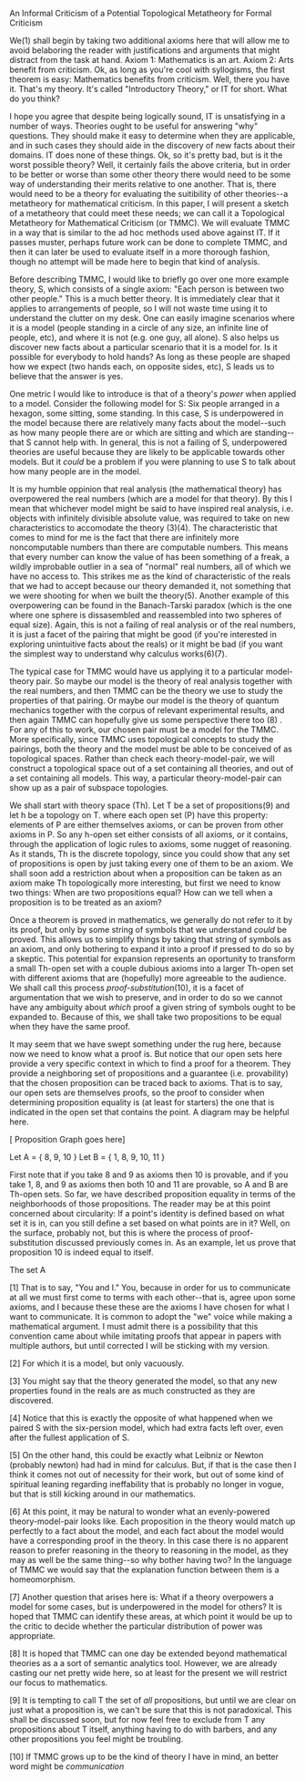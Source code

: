 An Informal Criticism of a Potential Topological Metatheory for Formal Criticism

We(1) shall begin by taking two additional axioms here that will allow me to avoid belaboring the reader with justifications and arguments that might distract from the task at hand.  Axiom 1: Mathematics is an art.  Axiom 2: Arts benefit from criticism.  Ok, as long as you're cool with syllogisms, the first theorem is easy: Mathematics benefits from criticism.  Well, there you have it.  That's my theory.  It's called "Introductory Theory," or IT for short.  What do you think?

I hope you agree that despite being logically sound, IT is unsatisfying in a number of ways.  Theories ought to be useful for answering "why" questions.  They should make it easy to determine when they are applicable, and in such cases they should aide in the discovery of new facts about their domains.  IT does none of these things.  Ok, so it's pretty bad, but is it the worst possible theory?  Well, it certainly fails the above criteria, but in order to be better or worse than some other theory there would need to be some way of understanding their merits relative to one another.  That is, there would need to be a theory for evaluating the suitibility of other theories--a metatheory for mathematical criticism.  In this paper, I will present a sketch of a metatheory that could meet these needs; we can call it a Topological Metatheory for Mathematical Criticism (or TMMC).  We will evaluate TMMC in a way that is similar to the ad hoc methods used above against IT.  If it passes muster, perhaps future work can be done to complete TMMC, and then it can later be used to evaluate itself in a more thorough fashion, though no attempt will be made here to begin that kind of analysis.

Before describing TMMC, I would like to briefly go over one more example theory, S, which consists of a single axiom: "Each person is between two other people."  This is a much better theory.  It is immediately clear that it applies to arrangements of people, so I will not waste time using it to understand the clutter on my desk.  One can easily imagine scenarios where it is a model (people standing in a circle of any size, an infinite line of people, etc), and where it is not (e.g. one guy, all alone).  S also helps us discover new facts about a particular scenario that it is a model for.  Is it possible for everybody to hold hands?  As long as these people are shaped how we expect (two hands each, on opposite sides, etc), S leads us to believe that the answer is yes.

One metric I would like to introduce is that of a theory's *power* when applied to a model.  Consider the following model for S: Six people arranged in a hexagon, some sitting, some standing.  In this case, S is underpowered in the model because there are relatively many facts about the model--such as how many people there are or which are sitting and which are standing--that S cannot help with.  In general, this is not a failing of S, underpowered theories are useful because they are likely to be applicable towards other models.  But it *could* be a problem if you were planning to use S to talk about how many people are in the model.

It is my humble oppinion that real analysis (the mathematical theory) has overpowered the real numbers (which are a model for that theory).  By this I mean that whichever model might be said to have inspired real analysis, i.e. objects with infinitely divisible absolute value, was required to take on new characteristics to accomodate the theory (3)(4).  The characteristic that comes to mind for me is the fact that there are infinitely more noncomputable numbers than there are computable numbers.  This means that every number can know the value of has been something of a freak, a wildly improbable outlier in a sea of "normal" real numbers, all of which we have no access to.  This strikes me as the kind of characteristic of the reals that we had to accept because our theory demanded it, not something that we were shooting for when we built the theory(5).  Another example of this overpowering can be found in the Banach-Tarski paradox (which is the one where one sphere is dissasembled and reassembled into two spheres of equal size).  Again, this is not a failing of real analysis or of the real numbers, it is just a facet of the pairing that might be good (if you're interested in exploring unintuitive facts about the reals) or it might be bad (if you want the simplest way to understand why calculus works(6)(7).

The typical case for TMMC would have us applying it to a particular model-theory pair.  So maybe our model is the theory of real analysis together with the real numbers, and then TMMC can be the theory we use to study the properties of that pairing.  Or maybe our model is the theory of quantum mechanics together with the corpus of relevant experimental results, and then again TMMC can hopefully give us some perspective there too (8) .  For any of this to work, our chosen pair must be a model for the TMMC.  More specifically, since TMMC uses topological concepts to study the pairings, both the theory and the model must be able to be conceived of as topological spaces.  Rather than check each theory-model-pair, we will construct a topological space out of a set containing all theories, and out of a set containing all models.  This way, a particular theory-model-pair can show up as a pair of subspace topologies.

We shall start with theory space (Th).  Let T be a set of propositions(9) and let h be a topology on T.   where each open set (P) have this property: elements of P are either themselves axioms, or can be proven from other axioms in P.  So any h-open set either consists of all axioms, or it contains, through the application of logic rules to axioms, some nugget of reasoning.  As it stands, Th is the discrete topology, since you could show that any set of propositions is open by just taking every one of them to be an axiom.  We shall soon add a restriction about when a proposition can be taken as an axiom make Th topologically more interesting, but first we need to know two things:  When are two propositions equal?  How can we tell when a proposition is to be treated as an axiom?

Once a theorem is proved in mathematics, we generally do not refer to it by its proof, but only by some string of symbols that we understand *could* be proved.  This allows us to simplify things by taking that string of symbols as an axiom, and only bothering to expand it into a proof if pressed to do so by a skeptic.  This potential for expansion represents an oportunity to transform a small Th-open set with a couple dubious axioms into a larger Th-open set with different axioms that are (hopefully) more agreeable to the audience.  We shall call this process *proof-substitution*(10), it is a facet of argumentation that we wish to preserve, and in order to do so we cannot have any ambiguity about *which* proof a given string of symbols ought to be expanded to.  Because of this, we shall take two propositions to be equal when they have the same proof.

It may seem that we have swept something under the rug here, because now we need to know what a proof is.  But notice that our open sets here provide a very specific context in which to find a proof for a theorem.  They provide a neighboring set of propositions and a guarantee (i.e. provability) that the chosen proposition can be traced back to axioms.  That is to say, our open sets are themselves proofs, so the proof to consider when determining proposition equality is (at least for starters) the one that is indicated in the open set that contains the point.  A diagram may be helpful here.

[ Proposition Graph goes here]

Let A = { 8, 9, 10 }
Let B = { 1, 8, 9, 10, 11 }

First note that if you take 8 and 9 as axioms then 10 is provable, and if you take 1, 8, and 9 as axioms then both 10 and 11 are provable, so A and B are Th-open sets.  So far, we have described proposition equality in terms of the neighborhoods of those propositions.  The reader may be at this point concerned about circularity: If a point's identity is defined based on what set it is in, can you still define a set based on what points are in it?  Well, on the surface, probably not, but this is where the process of proof-substitution discussed previously comes in.  As an example, let us prove that proposition 10 is indeed equal to itself.

The set A 






[1] That is to say, "You and I."  You, because in order for us to communicate at all we must first come to terms with each other--that is, agree upon some axioms, and I because these these are the axioms I have chosen for what I want to communicate.  It is common to adopt the "we" voice while making a mathematical argument.  I must admit there is a possibility that this convention came about while imitating proofs that appear in papers with multiple authors, but until corrected I will be sticking with my version.

[2] For which it is a model, but only vacuously.

[3] You might say that the theory generated the model, so that any new properties found in the reals are as much constructed as they are discovered.

[4] Notice that this is exactly the opposite of what happened when we paired S with the six-persion model, which had extra facts left over, even after the fullest application of S.

[5] On the other hand, this could be exactly what Leibniz or Newton (probably newton) had had in mind for calculus.  But, if that is the case then I think it comes not out of necessity for their work, but out of some kind of spiritual leaning regarding ineffability that is probably no longer in vogue, but that is still kicking around in our mathematics.

[6] At this point, it may be natural to wonder what an evenly-powered theory-model-pair looks like.  Each proposition in the theory would match up perfectly to a fact about the model, and each fact about the model would have a corresponding proof in the theory.  In this case there is no apparent reason to prefer reasoning in the theory to reasoning in the model, as they may as well be the same thing--so why bother having two?  In the language of TMMC we would say that the explanation function between them is a homeomorphism.

[7] Another question that arises here is: What if a theory overpowers a model for some cases, but is underpowered in the model for others?  It is hoped that TMMC can identify these areas, at which point it would be up to the critic to decide whether the particular distribution of power was appropriate.

[8] It is hoped that TMMC can one day be extended beyond mathematical theories as a a sort of semantic analytics tool.  However, we are already casting our net pretty wide here, so at least for the present we will restrict our focus to mathematics.

[9] It is tempting to call T the set of *all* propositions, but until we are clear on just what a proposition is, we can't be sure that this is not paradoxical.  This shall be discussed soon, but for now feel free to exclude from T any propositions about T itself, anything having to do with barbers, and any other propositions you feel might be troubling.

[10] If TMMC grows up to be the kind of theory I have in mind, an better word might be *communication*
